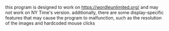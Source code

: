 this program is designed to work on https://wordleunlimited.org/ and may not work on NY Time's version.
additionally, there are some display-specific features that may cause the program to malfunction, such as the resolution of the images and hardcoded mouse clicks
